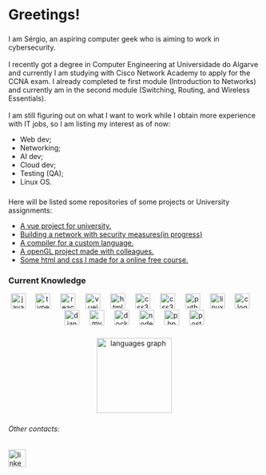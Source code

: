 <h1 align="left">Greetings!</h1>

###

<p align="left">I am Sérgio, an aspiring computer geek who is aiming to work in cybersecurity. <br><br>I recently got a degree in Computer Engineering at Universidade do Algarve and currently I am studying with Cisco Network Academy to apply for the CCNA exam. I already completed te first module (Introduction to Networks) and currently am in the second module (Switching, Routing, and Wireless Essentials).<br><br>I am still figuring out on what I want to work while I obtain more experience with IT jobs, so I am listing my interest as of now:<br>
  <ul>
  <li>Web dev;<br></li>
  <li>Networking;<br></li>
  <li>AI dev;<br></li>
  <li>Cloud dev;<br></li>
  <li>Testing (QA);<br></li>
  <li>Linux OS.</p></li>
  </ul>
  
###

<p align="left">Here will be listed some repositories of some projects or University assignments:<br>
  <ul>
  <li><a href="https://github.com/Sergio-Sousa-Sermio21/IPM-LAB11" target="_blank">A vue project for university. </a><br></li>
  <li><a href="https://github.com/Sergio-Sousa-Sermio21/Networking-with-Packet-Tracer" target="_blank">Building a network with security measures(in progress)</a></li>
  <li><a href="https://github.com/Sergio-Sousa-Sermio21/Compiladores" target="_blank">A compiler for a custom language.</a><br></li>
  <li><a href="https://github.com/Sergio-Sousa-Sermio21/CG-Rocket-Beach" target="_blank">A openGL project made with colleagues.</a><br></li>
  <li><a href="https://github.com/Sergio-Sousa-Sermio21/html_css_stuff" target="_blank">Some html and css I made for a online free course.</a><br></li>
  </ul></p>

  
### Current Knowledge

<div align="center">
  <img src="https://cdn.jsdelivr.net/gh/devicons/devicon/icons/javascript/javascript-original.svg" height="30" alt="javascript logo"  />
  <img width="12" />
  <img src="https://cdn.jsdelivr.net/gh/devicons/devicon/icons/typescript/typescript-original.svg" height="30" alt="typescript logo"  />
  <img width="12" />
  <img src="https://cdn.jsdelivr.net/gh/devicons/devicon/icons/react/react-original.svg" height="30" alt="react logo"  />
  <img width="12" />
  <img src="https://cdn.jsdelivr.net/gh/devicons/devicon/icons/vuejs/vuejs-original.svg" height="30" alt="vuejs logo"  />
  <img width="12" />
  <img src="https://cdn.jsdelivr.net/gh/devicons/devicon/icons/html5/html5-original.svg" height="30" alt="html5 logo"  />
  <img width="12" />
  <img src="https://cdn.jsdelivr.net/gh/devicons/devicon/icons/java/java-original.svg" height="30" alt="css3 logo" />
  <img width="12" />
  <img src="https://cdn.jsdelivr.net/gh/devicons/devicon/icons/css3/css3-original.svg" height="30" alt="css3 logo"  />
  <img width="12" />
  <img src="https://cdn.jsdelivr.net/gh/devicons/devicon/icons/python/python-original.svg" height="30" alt="python logo"  />
  <img width="12" />
  <img src="https://cdn.jsdelivr.net/gh/devicons/devicon/icons/linux/linux-original.svg" height="30" alt="linux logo"  />
  <img width="12" />
  <img src="https://cdn.jsdelivr.net/gh/devicons/devicon/icons/c/c-original.svg" height="30" alt="c logo"  />
  <img width="12" />
  <img src="https://cdn.jsdelivr.net/gh/devicons/devicon/icons/django/django-plain.svg" height="30" alt="django logo"  />
  <img width="12" />
  <img src="https://cdn.jsdelivr.net/gh/devicons/devicon/icons/mysql/mysql-original.svg" height="30" alt="mysql logo"  />
  <img width="12" />
  <img src="https://cdn.jsdelivr.net/gh/devicons/devicon/icons/docker/docker-original.svg" height="30" alt="docker logo"  />
  <img width="12" />
  <img src="https://cdn.jsdelivr.net/gh/devicons/devicon/icons/nodejs/nodejs-original.svg" height="30" alt="nodejs logo"  />
  <img width="12" />
  <img src="https://cdn.jsdelivr.net/gh/devicons/devicon/icons/php/php-original.svg" height="30" alt="php logo"  />
  <img width="12" />
  <img src="https://cdn.jsdelivr.net/gh/devicons/devicon/icons/postgresql/postgresql-original.svg" height="30" alt="postgresql logo"  />
</div>

###

<div align="center">
  <img src="https://github-readme-stats.vercel.app/api/top-langs?username=Sergio-Sousa-Sermio21&locale=en&hide_title=false&layout=compact&card_width=320&langs_count=5&theme=dracula&hide_border=false" height="150" alt="languages graph"  />
</div>

###

<h6 align="left">Other contacts:</h6>

###

<div align="left">
  <a href="https://www.linkedin.com/in/s%C3%A9rgio-sousa-57564b267/" target="_blank">
    <img src="https://img.shields.io/static/v1?message=LinkedIn&logo=linkedin&label=&color=0077B5&logoColor=white&labelColor=&style=for-the-badge" height="35" alt="linkedin logo"  />
  </a>
</div>

###

<br clear="both">

###
